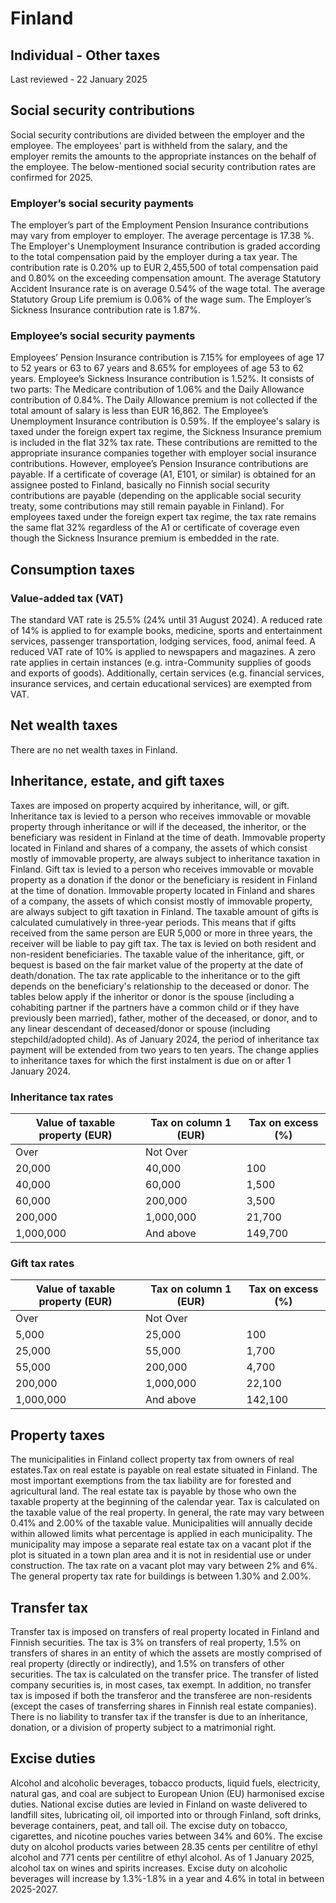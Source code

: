 # Finland
## Individual - Other taxes
Last reviewed - 22 January 2025
## Social security contributions
Social security contributions are divided between the employer and the employee. The employees' part is withheld from the salary, and the employer remits the amounts to the appropriate instances on the behalf of the employee. The below-mentioned social security contribution rates are confirmed for 2025.
### Employer’s social security payments
The employer’s part of the Employment Pension Insurance contributions may vary from employer to employer. The average percentage is 17.38 %. The Employer's Unemployment Insurance contribution is graded according to the total compensation paid by the employer during a tax year. The contribution rate is 0.20% up to EUR 2,455,500 of total compensation paid and 0.80% on the exceeding compensation amount. The average Statutory Accident Insurance rate is on average 0.54% of the wage total. The average Statutory Group Life premium is 0.06% of the wage sum. The Employer’s Sickness Insurance contribution rate is 1.87%. 
### Employee’s social security payments
Employees’ Pension Insurance contribution is 7.15% for employees of age 17 to 52 years or 63 to 67 years and 8.65% for employees of age 53 to 62 years. Employee’s Sickness Insurance contribution is 1.52%. It consists of two parts: The Medicare contribution of 1.06% and the Daily Allowance contribution of 0.84%. The Daily Allowance premium is not collected if the total amount of salary is less than EUR 16,862. The Employee’s Unemployment Insurance contribution is 0.59%.
If the employee's salary is taxed under the foreign expert tax regime, the Sickness Insurance premium is included in the flat 32% tax rate. These contributions are remitted to the appropriate insurance companies together with employer social insurance contributions. However, employee’s Pension Insurance contributions are payable.
If a certificate of coverage (A1, E101, or similar) is obtained for an assignee posted to Finland, basically no Finnish social security contributions are payable (depending on the applicable social security treaty, some contributions may still remain payable in Finland). For employees taxed under the foreign expert tax regime, the tax rate remains the same flat 32% regardless of the A1 or certificate of coverage even though the Sickness Insurance premium is embedded in the rate.
## Consumption taxes
### Value-added tax (VAT)
The standard VAT rate is 25.5% (24% until 31 August 2024). A reduced rate of 14% is applied to for example books, medicine, sports and entertainment services, passenger transportation, lodging services, food, animal feed. A reduced VAT rate of 10% is applied to newspapers and magazines. 
A zero rate applies in certain instances (e.g. intra-Community supplies of goods and exports of goods). Additionally, certain services (e.g. financial services, insurance services, and certain educational services) are exempted from VAT.
## Net wealth taxes
There are no net wealth taxes in Finland.
## Inheritance, estate, and gift taxes
Taxes are imposed on property acquired by inheritance, will, or gift. Inheritance tax is levied to a person who receives immovable or movable property through inheritance or will if the deceased, the inheritor, or the beneficiary was resident in Finland at the time of death. Immovable property located in Finland and shares of a company, the assets of which consist mostly of immovable property, are always subject to inheritance taxation in Finland.
Gift tax is levied to a person who receives immovable or movable property as a donation if the donor or the beneficiary is resident in Finland at the time of donation. Immovable property located in Finland and shares of a company, the assets of which consist mostly of immovable property, are always subject to gift taxation in Finland. The taxable amount of gifts is calculated cumulatively in three-year periods. This means that if gifts received from the same person are EUR 5,000 or more in three years, the receiver will be liable to pay gift tax.
The tax is levied on both resident and non-resident beneficiaries. The taxable value of the inheritance, gift, or bequest is based on the fair market value of the property at the date of death/donation. The tax rate applicable to the inheritance or to the gift depends on the beneficiary's relationship to the deceased or donor. The tables below apply if the inheritor or donor is the spouse (including a cohabiting partner if the partners have a common child or if they have previously been married), father, mother of the deceased, or donor, and to any linear descendant of deceased/donor or spouse (including stepchild/adopted child).
As of January 2024, the period of inheritance tax payment will be extended from two years to ten years. The change applies to inheritance taxes for which the first instalment is due on or after 1 January 2024.
### Inheritance tax rates
Value of taxable property (EUR) | Tax on column 1 (EUR) | Tax on excess (%)  
---|---|---  
Over | Not Over  
20,000 | 40,000 | 100 | 7  
40,000 | 60,000 | 1,500 | 10  
60,000 | 200,000 | 3,500 | 13  
200,000 | 1,000,000 | 21,700 | 16  
1,000,000 | And above | 149,700 | 19  
### Gift tax rates
Value of taxable property (EUR) | Tax on column 1 (EUR) | Tax on excess (%)  
---|---|---  
Over | Not Over  
5,000 | 25,000 | 100 | 8  
25,000 | 55,000 | 1,700 | 10  
55,000 | 200,000 | 4,700 | 12  
200,000 | 1,000,000 | 22,100 | 15  
1,000,000 | And above | 142,100 | 17  
## Property taxes
The municipalities in Finland collect property tax from owners of real estates.Tax on real estate is payable on real estate situated in Finland. The most important exemptions from the tax liability are for forested and agricultural land. The real estate tax is payable by those who own the taxable property at the beginning of the calendar year. Tax is calculated on the taxable value of the real property. In general, the rate may vary between 0.41% and 2.00% of the taxable value. Municipalities will annually decide within allowed limits what percentage is applied in each municipality.
The municipality may impose a separate real estate tax on a vacant plot if the plot is situated in a town plan area and it is not in residential use or under construction. The tax rate on a vacant plot may vary between 2% and 6%.
The general property tax rate for buildings is between 1.30% and 2.00%.
## Transfer tax
Transfer tax is imposed on transfers of real property located in Finland and Finnish securities. The tax is 3% on transfers of real property, 1.5% on transfers of shares in an entity of which the assets are mostly comprised of real property (directly or indirectly), and 1.5% on transfers of other securities. The tax is calculated on the transfer price. The transfer of listed company securities is, in most cases, tax exempt. In addition, no transfer tax is imposed if both the transferor and the transferee are non-residents (except the cases of transferring shares in Finnish real estate companies).
There is no liability to transfer tax if the transfer is due to an inheritance, donation, or a division of property subject to a matrimonial right.
## Excise duties
Alcohol and alcoholic beverages, tobacco products, liquid fuels, electricity, natural gas, and coal are subject to European Union (EU) harmonised excise duties. National excise duties are levied in Finland on waste delivered to landfill sites, lubricating oil, oil imported into or through Finland, soft drinks, beverage containers, peat, and tall oil.
The excise duty on tobacco, cigarettes, and nicotine pouches varies between 34% and 60%.
The excise duty on alcohol products varies between 28.35 cents per centilitre of ethyl alcohol and 771 cents per centilitre of ethyl alcohol. As of 1 January 2025, alcohol tax on wines and spirits increases. Excise duty on alcoholic beverages will increase by 1.3%-1.8% in a year and 4.6% in total in between 2025-2027.
